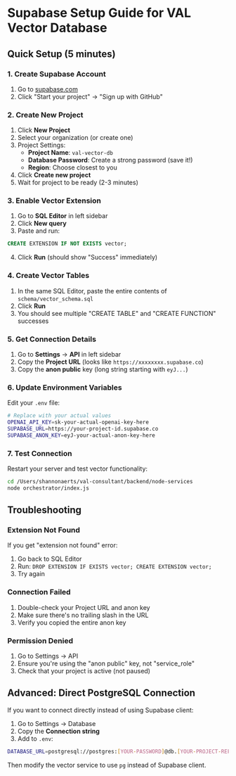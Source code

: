# Supabase Setup Guide for VAL Vector Database

## Quick Setup (5 minutes)

### 1. Create Supabase Account
1. Go to [supabase.com](https://supabase.com)
2. Click "Start your project" → "Sign up with GitHub"

### 2. Create New Project
1. Click **New Project**
2. Select your organization (or create one)
3. Project Settings:
   - **Project Name**: `val-vector-db`
   - **Database Password**: Create a strong password (save it!)
   - **Region**: Choose closest to you
4. Click **Create new project**
5. Wait for project to be ready (2-3 minutes)

### 3. Enable Vector Extension
1. Go to **SQL Editor** in left sidebar
2. Click **New query**
3. Paste and run:
```sql
CREATE EXTENSION IF NOT EXISTS vector;
```
4. Click **Run** (should show "Success" immediately)

### 4. Create Vector Tables
1. In the same SQL Editor, paste the entire contents of `schema/vector_schema.sql`
2. Click **Run**
3. You should see multiple "CREATE TABLE" and "CREATE FUNCTION" successes

### 5. Get Connection Details
1. Go to **Settings** → **API** in left sidebar
2. Copy the **Project URL** (looks like `https://xxxxxxxx.supabase.co`)
3. Copy the **anon public** key (long string starting with `eyJ...`)

### 6. Update Environment Variables
Edit your `.env` file:
```bash
# Replace with your actual values
OPENAI_API_KEY=sk-your-actual-openai-key-here
SUPABASE_URL=https://your-project-id.supabase.co
SUPABASE_ANON_KEY=eyJ-your-actual-anon-key-here
```

### 7. Test Connection
Restart your server and test vector functionality:
```bash
cd /Users/shannonaerts/val-consultant/backend/node-services
node orchestrator/index.js
```

## Troubleshooting

### Extension Not Found
If you get "extension not found" error:
1. Go back to SQL Editor
2. Run: `DROP EXTENSION IF EXISTS vector; CREATE EXTENSION vector;`
3. Try again

### Connection Failed
1. Double-check your Project URL and anon key
2. Make sure there's no trailing slash in the URL
3. Verify you copied the entire anon key

### Permission Denied
1. Go to Settings → API
2. Ensure you're using the "anon public" key, not "service_role"
3. Check that your project is active (not paused)

## Advanced: Direct PostgreSQL Connection

If you want to connect directly instead of using Supabase client:
1. Go to Settings → Database
2. Copy the **Connection string**
3. Add to `.env`:
```bash
DATABASE_URL=postgresql://postgres:[YOUR-PASSWORD]@db.[YOUR-PROJECT-REF].supabase.co:5432/postgres
```

Then modify the vector service to use `pg` instead of Supabase client.